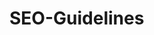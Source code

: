 # SEO-Guidelines
## <title> tags ##
  keep these clear and relevant
## <meta description> tags ##
  keep these clear and relevant, though use the added space to expand on the <title> tag in a meaningful way
## alt attributes ##
  use this attribute on <img> tags to describe the image, so that we can understand the content of the image
## <h1> tag ##
  helps users understand the content of a page more clearly when properly used
## Internal links ##
  helps create a view of how content inside your website is related.  Also helps users navigate easily to related content.
## Links to external sources ##
  be careful who you link to as it’s a signal you trust them.  The number of links pointing from your page to external locations should be reasonable.
## Social sharing ##
  enabling social sharing encourages visitors to share your content with their networks
## Crawlability ##
  ### XML Sitemaps ###
      make sure you have these set up and that you keep them fresh and current
    Navigational structure
      keep it clean, simple and easy to crawl
    Rich media cautions
      don’t bury links to content inside JavaScript
    Graceful degradation
      enable a clean down-level experience so crawlers can see your content
    URL structure
      avoid using session IDs, &, # and other characters when possible
   Robots.txt
      often placed at root of domain, be careful as its powerful; reference sitemap.xml (or your sitemap-index file) in this document
 ## Site Structure ##
    Links
      cross link liberally inside your site between relevant, related content; link to external sites as well
    URL structure and keyword usage
      keep it clean and keyword rich when possible
    Clean URLs
      no extraneous parameters (sessions, tracking, etc.)
    HTML & XML sitemaps
      enable both so users and crawlers can both find what they need – one does not replace the other
  ## General ##
  
